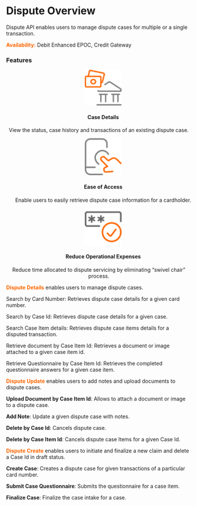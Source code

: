 # Dispute Overview

Dispute API enables users to manage dispute cases for multiple or a single transaction.

 

**<span style="color:#ff6600;">Availability:</span>** Debit Enhanced EPOC, Credit Gateway

### Features

<style>
.col-md-4 ul li {
    list-style: none;
}
</style>

<div class="row" style="text-align:center;" markdown=1>
<div class="col-md-4" markdown=1>

*   ![](assets/images/case-details.png)
    
    #### Case Details
    
   View the status, case history and transactions of an existing dispute case.

</div>
<div class="col-md-4" markdown=1>

*   ![](assets/images/ease-of-access.png)

    #### Ease of Access
    
    Enable users to easily retrieve dispute case information for a cardholder.

</div>
<div class="col-md-4" markdown=1>

*   ![](assets/images/access-card.png)
    
    #### Reduce Operational Expenses
    
   Reduce time allocated to dispute servicing by eliminating “swivel chair” process.
    
</div>
</div>



<span style="color:#ff6600;">**Dispute Details**</span> enables users to manage dispute cases. 

Search by Card Number: Retrieves dispute case details for a given card number.  

Search by Case Id: Retrieves dispute case details for a given case.

Search Case Item details: Retrieves dispute case items details for a disputed transaction.

Retrieve document by Case Item Id: Retrieves  a document or image attached to a given case item id. 

Retrieve Questionnaire by Case Item Id: Retrieves  the completed questionnaire answers for a given case item.
 

<span style="color:#ff6600;">**Dispute Update**</span> enables users to add notes and upload documents to dispute cases.

**Upload Document by Case Item Id**: Allows to attach a document or image to a dispute case.

**Add Note**: Update a given dispute case with notes.

**Delete by Case Id**: Cancels dispute case.

**Delete by Case Item Id**: Cancels dispute case Items for a given Case Id.
 

<span style="color:#ff6600;">**Dispute Create**</span> enables users to initiate and finalize a new claim and delete a Case Id in draft status.

**Create Case**: Creates a dispute case for given transactions of a particular card number.

**Submit Case Questionnaire**: Submits the questionnaire for a case item.

**Finalize Case**: Finalize the case intake for a case.
